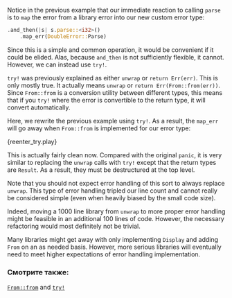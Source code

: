 Notice in the previous example that our immediate reaction to calling 
`parse` is to `map` the error from a library error into our new custom 
error type:

```rust
.and_then(|s| s.parse::<i32>()
    .map_err(DoubleError::Parse)
```

Since this is a simple and common operation, it would be convenient if it 
could be elided. Alas, because `and_then` is not sufficiently flexible, it 
cannot. However, we can instead use `try!`.

`try!` was previously explained as either `unwrap` or `return Err(err)`. 
This is only mostly true. It actually means `unwrap` or 
`return Err(From::from(err))`. Since `From::from` is a conversion utility 
between different types, this means that if you `try!` where the error is 
convertible to the return type, it will convert automatically.

Here, we rewrite the previous example using `try!`. As a result, the 
`map_err` will go away when `From::from` is implemented for our error type:

{reenter_try.play}

This is actually fairly clean now. Compared with the original `panic`, it 
is very similar to replacing the `unwrap` calls with `try!` except that the 
return types are `Result`. As a result, they must be destructured at the 
top level.

Note that you should not expect error handling of this sort to always 
replace `unwrap`. This type of error handling tripled our line count and 
cannot really be considered simple (even when heavily biased by the small 
code size).

Indeed, moving a 1000 line library from `unwrap` to more proper error 
handling might be feasible in an additional 100 lines of code. However, the 
necessary refactoring would most definitely not be trivial.

Many libraries might get away with only implementing `Display` and 
adding `From` on an as needed basis. However, more serious libraries will 
eventually need to meet higher expectations of error handling implementation.

### Смотрите также:

[`From::from`][from] and [`try!`][try]

[from]: http://doc.rust-lang.org/std/convert/trait.From.html
[try]: http://doc.rust-lang.org/std/macro.try!.html
